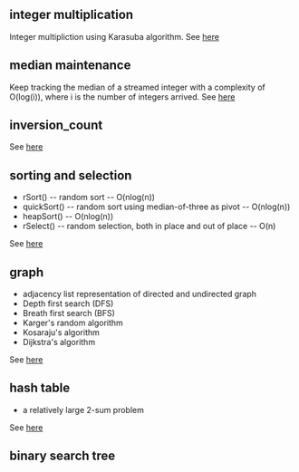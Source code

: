 ## integer multiplication

Integer multipliction using Karasuba algorithm. See [here](./integer_multiplication)

## median maintenance

Keep tracking the median of a streamed integer with a complexity of O(log(i)), where i is the number of integers arrived. See [here](./median_maintenance) 

## inversion_count

See [here](./inversion_count)

## sorting and selection

* rSort() -- random sort -- O(nlog(n))
* quickSort() -- random sort using median-of-three as pivot -- O(nlog(n))
* heapSort() -- O(nlog(n))
* rSelect() -- random selection, both in place and out of place -- O(n)

See [here](./sorting_and_selection)

## graph

* adjacency list representation of directed and undirected graph
* Depth first search (DFS)
* Breath first search (BFS)
* Karger's random algorithm
* Kosaraju's algorithm
* Dijkstra's algorithm

See [here](./graph)

## hash table

* a relatively large 2-sum problem

See [here](./hash_table)

## binary search tree
